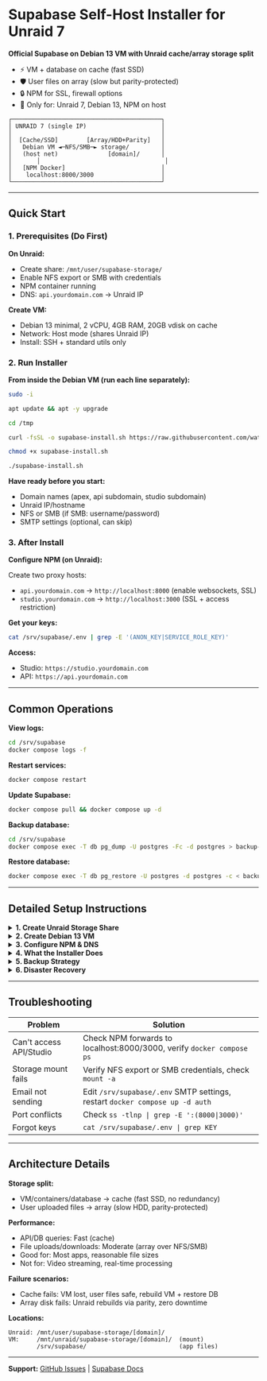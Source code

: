 # Supabase Self-Host Installer for Unraid 7

**Official Supabase on Debian 13 VM with Unraid cache/array storage split**

- ⚡ VM + database on cache (fast SSD)
- 🛡️ User files on array (slow but parity-protected)
- 🔒 NPM for SSL, firewall options
- 🎯 Only for: Unraid 7, Debian 13, NPM on host

```
┌──────────────────────────────────────────┐
│ UNRAID 7 (single IP)                     │
│                                          │
│  [Cache/SSD]        [Array/HDD+Parity]   │
│   Debian VM ◄─NFS/SMB─► storage/         │
│   (host net)              [domain]/      │
│       │                                   │
│   [NPM Docker]                           │
│    localhost:8000/3000                   │
└──────────────────────────────────────────┘
```

---

## Quick Start

### 1. Prerequisites (Do First)

**On Unraid:**
- Create share: `/mnt/user/supabase-storage/`
- Enable NFS export or SMB with credentials
- NPM container running
- DNS: `api.yourdomain.com` → Unraid IP

**Create VM:**
- Debian 13 minimal, 2 vCPU, 4GB RAM, 20GB vdisk on cache
- Network: Host mode (shares Unraid IP)
- Install: SSH + standard utils only

### 2. Run Installer

**From inside the Debian VM (run each line separately):**

```bash
sudo -i
```

```bash
apt update && apt -y upgrade
```

```bash
cd /tmp
```

```bash
curl -fsSL -o supabase-install.sh https://raw.githubusercontent.com/wattfource/automated-supbase-install-unraid/main/supabase-install.sh
```

```bash
chmod +x supabase-install.sh
```

```bash
./supabase-install.sh
```

**Have ready before you start:**
- Domain names (apex, api subdomain, studio subdomain)
- Unraid IP/hostname
- NFS or SMB (if SMB: username/password)
- SMTP settings (optional, can skip)

### 3. After Install

**Configure NPM (on Unraid):**

Create two proxy hosts:
- `api.yourdomain.com` → `http://localhost:8000` (enable websockets, SSL)
- `studio.yourdomain.com` → `http://localhost:3000` (SSL + access restriction)

**Get your keys:**
```bash
cat /srv/supabase/.env | grep -E '(ANON_KEY|SERVICE_ROLE_KEY)'
```

**Access:**
- Studio: `https://studio.yourdomain.com`
- API: `https://api.yourdomain.com`

---

## Common Operations

**View logs:**
```bash
cd /srv/supabase
docker compose logs -f
```

**Restart services:**
```bash
docker compose restart
```

**Update Supabase:**
```bash
docker compose pull && docker compose up -d
```

**Backup database:**
```bash
cd /srv/supabase
docker compose exec -T db pg_dump -U postgres -Fc -d postgres > backup-$(date +%F).dump
```

**Restore database:**
```bash
docker compose exec -T db pg_restore -U postgres -d postgres -c < backup-file.dump
```

---

## Detailed Setup Instructions

<details>
<summary><b>1. Create Unraid Storage Share</b></summary>

In Unraid Web UI:
1. **Shares** → **Add Share**
2. Settings:
   - Name: `supabase-storage`
   - Use cache: `No` (force to array)
   - Export: `Yes` (NFS) or Security: `Private` (SMB)

From Unraid terminal:
```bash
mkdir -p /mnt/user/supabase-storage/yourdomain.com
chmod 755 /mnt/user/supabase-storage/yourdomain.com
```

Verify NFS (if using):
```bash
showmount -e localhost
```
</details>

<details>
<summary><b>2. Create Debian 13 VM</b></summary>

In Unraid VM Manager:
- **VMs** → **Add VM** → **Linux**
- Name: `debian-supabase`
- CPUs: `2+`, RAM: `4096 MB+`
- vDisk: `/mnt/cache/domains/debian-supabase/vdisk1.img`, 20GB+
- **Network: Host mode** (important!)
- Boot Debian 13 netinstall ISO

During Debian install:
- Minimal install, no desktop
- Software: SSH + standard utils only
- Partitioning: Use entire disk

After install:
```bash
apt update && apt upgrade -y
apt install -y sudo
ping -c 3 google.com  # verify connectivity
```
</details>

<details>
<summary><b>3. Configure NPM & DNS</b></summary>

**DNS (at your provider):**
```
api.yourdomain.com    → Unraid IP
studio.yourdomain.com → Unraid IP
```

**NPM Proxy Hosts:**
- API: `http://localhost:8000` (enable websockets, SSL)
- Studio: `http://localhost:3000` (SSL, add access control)
</details>

<details>
<summary><b>4. What the Installer Does</b></summary>

Interactive prompts for:
- Domain names (apex, api, studio)
- SMTP settings (optional)
- Analytics enable/disable
- Port pinning (security)
- Firewall rules (optional UFW)
- Unraid storage (NFS/SMB)

Automated actions:
- Install Docker if missing
- Generate secure secrets + JWT tokens
- Fetch official Supabase docker setup
- Mount Unraid storage at `/mnt/unraid/supabase-storage/[domain]`
- Start all containers
- Install location: `/srv/supabase`

Time: 5-15 minutes
</details>

<details>
<summary><b>5. Backup Strategy</b></summary>

**Database (daily):**
```bash
cd /srv/supabase
docker compose exec -T db pg_dump -U postgres -Fc > backup-$(date +%F).dump
```

**Environment file:**
```bash
cp /srv/supabase/.env ~/backup-env-$(date +%F).env
```

**Auto-backup script:**
```bash
cat > /root/backup-supabase.sh <<'EOF'
#!/bin/bash
cd /srv/supabase
docker compose exec -T db pg_dump -U postgres -Fc > backups/db-$(date +%F).dump
find backups/ -name "db-*.dump" -mtime +7 -delete
EOF
chmod +x /root/backup-supabase.sh
(crontab -l; echo "0 2 * * * /root/backup-supabase.sh") | crontab -
```

**User files:** Already on array with parity protection
</details>

<details>
<summary><b>6. Disaster Recovery</b></summary>

If VM/cache fails:
1. Create new Debian 13 VM
2. Run installer with same domains
3. Stop services: `docker compose down`
4. Restore `.env` from backup
5. Restore database: `docker compose up -d db && sleep 10 && docker compose exec -T db pg_restore -U postgres -d postgres -c < backup.dump`
6. Start all: `docker compose up -d`

User files survive on array (parity-protected)
</details>

---

## Troubleshooting

| Problem | Solution |
|---------|----------|
| Can't access API/Studio | Check NPM forwards to localhost:8000/3000, verify `docker compose ps` |
| Storage mount fails | Verify NFS export or SMB credentials, check `mount -a` |
| Email not sending | Edit `/srv/supabase/.env` SMTP settings, restart `docker compose up -d auth` |
| Port conflicts | Check `ss -tlnp \| grep -E ':(8000\|3000)'` |
| Forgot keys | `cat /srv/supabase/.env \| grep KEY` |

---

## Architecture Details

**Storage split:**
- VM/containers/database → cache (fast SSD, no redundancy)
- User uploaded files → array (slow HDD, parity-protected)

**Performance:**
- API/DB queries: Fast (cache)
- File uploads/downloads: Moderate (array over NFS/SMB)
- Good for: Most apps, reasonable file sizes
- Not for: Video streaming, real-time processing

**Failure scenarios:**
- Cache fails: VM lost, user files safe, rebuild VM + restore DB
- Array disk fails: Unraid rebuilds via parity, zero downtime

**Locations:**
```
Unraid: /mnt/user/supabase-storage/[domain]/
VM:     /mnt/unraid/supabase-storage/[domain]/  (mount)
        /srv/supabase/                          (app files)
```

---

**Support:** [GitHub Issues](https://github.com/wattfource/automated-supbase-install-unraid/issues) | [Supabase Docs](https://supabase.com/docs/guides/self-hosting)